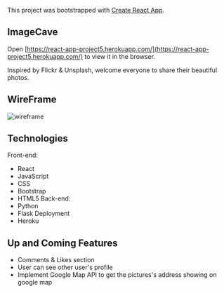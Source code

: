 This project was bootstrapped with [Create React App](https://github.com/facebook/create-react-app).

## ImageCave

Open [https://react-app-project5.herokuapp.com/](https://react-app-project5.herokuapp.com/) to view it in the browser.

Inspired by Flickr & Unsplash, welcome everyone to share their beautiful photos.

## WireFrame
![wireframe](https://imgur.com/EPPlYcY.png)

## Technologies
Front-end:
- React
- JavaScript 
- CSS
- Bootstrap
- HTML5
Back-end:
- Python
- Flask
Deployment
- Heroku

## Up and Coming Features
- Comments & Likes section
- User can see other user's profile
- Implement Google Map API to get the pictures's address showing on google map
